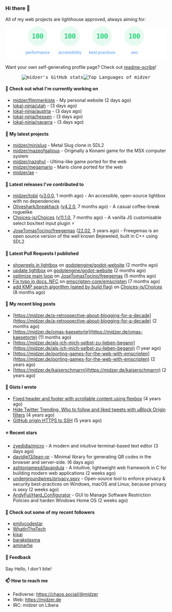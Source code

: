 ### Hi there 👋

All of my web projects are lighthouse approved, always aiming for:

<p align="center">
  <kbd><img src="https://github.com/midzer/midzer/blob/master/lighthouse.svg" alt="Lighthouse score 100s"></kbd>
</p>

Want your own self-generating profile page? Check out [readme-scribe](https://github.com/muesli/readme-scribe)!

<p align="center">
  <kbd><img src="https://github-readme-stats.vercel.app/api?username=midzer&show_icons=true&hide_title=true&hide_border=true&theme=tokyonight" alt="midzer's GitHub stats"><img height="165" src="https://github-readme-stats.vercel.app/api/top-langs/?username=midzer&layout=compact&langs_count=8&hide_border=true&theme=tokyonight" alt="Top Languages of midzer"></kbd>
</p>

#### 👷 Check out what I'm currently working on

- [midzer/flimmerkiste](https://github.com/midzer/flimmerkiste) - My personal website (2 days ago)
- [lokal-ninja/utah](https://github.com/lokal-ninja/utah) -  (3 days ago)
- [lokal-ninja/austria](https://github.com/lokal-ninja/austria) -  (3 days ago)
- [lokal-ninja/hessen](https://github.com/lokal-ninja/hessen) -  (3 days ago)
- [lokal-ninja/navarra](https://github.com/lokal-ninja/navarra) -  (3 days ago)

#### 🌱 My latest projects

- [midzer/minislug](https://github.com/midzer/minislug) - Metal Slug clone in SDL2
- [midzer/mazeofgalious](https://github.com/midzer/mazeofgalious) - Originally a Konami game for the MSX computer system
- [midzer/nazghul](https://github.com/midzer/nazghul) - Ultima-like game ported for the web
- [midzer/megamario](https://github.com/midzer/megamario) - Mario clone ported for the web
- [midzer/ae](https://github.com/midzer/ae) - 

#### 🔭 Latest releases I've contributed to

- [midzer/tobii](https://github.com/midzer/tobii) ([v3.0.0](https://github.com/midzer/tobii/releases/tag/v3.0.0), 1 month ago) - An accessible, open-source lightbox with no dependencies
- [Oliveshark/breakhack](https://github.com/Oliveshark/breakhack) ([v4.2.0](https://github.com/Oliveshark/breakhack/releases/tag/v4.2.0), 7 months ago) - A casual coffee-break roguelike
- [Choices-js/Choices](https://github.com/Choices-js/Choices) ([v11.1.0](https://github.com/Choices-js/Choices/releases/tag/v11.1.0), 7 months ago) - A vanilla JS customisable select box/text input plugin ⚡️
- [JoseTomasTocino/freegemas](https://github.com/JoseTomasTocino/freegemas) ([22.02](https://github.com/JoseTomasTocino/freegemas/releases/tag/22.02), 3 years ago) - Freegemas is an open source version of the well known Bejeweled, built in C&#43;&#43; using SDL2

#### 🔨 Latest Pull Requests I published

- [showreels in lightbox](https://github.com/godotengine/godot-website/pull/1146) on [godotengine/godot-website](https://github.com/godotengine/godot-website) (2 months ago)
- [update lightbox](https://github.com/godotengine/godot-website/pull/1145) on [godotengine/godot-website](https://github.com/godotengine/godot-website) (2 months ago)
- [optimize main loop](https://github.com/JoseTomasTocino/freegemas/pull/45) on [JoseTomasTocino/freegemas](https://github.com/JoseTomasTocino/freegemas) (5 months ago)
- [Fix typo in docs. NFC](https://github.com/emscripten-core/emscripten/pull/24003) on [emscripten-core/emscripten](https://github.com/emscripten-core/emscripten) (7 months ago)
- [add KMP search algorithm (gated by build flag)](https://github.com/Choices-js/Choices/pull/1277) on [Choices-js/Choices](https://github.com/Choices-js/Choices) (8 months ago)

#### 📜 My recent blog posts

- [https://midzer.de/a-retrospective-about-blogging-for-a-decade](https://midzer.de/a-retrospective-about-blogging-for-a-decade) (2 months ago)
- [https://midzer.de/omas-kaesetorte](https://midzer.de/omas-kaesetorte) (11 months ago)
- [https://midzer.de/als-ich-mich-selbst-zu-lieben-begann](https://midzer.de/als-ich-mich-selbst-zu-lieben-begann) (1 year ago)
- [https://midzer.de/porting-games-for-the-web-with-emscripten](https://midzer.de/porting-games-for-the-web-with-emscripten) (2 years ago)
- [https://midzer.de/kaiserschmarrn](https://midzer.de/kaiserschmarrn) (2 years ago)

#### 📓 Gists I wrote

- [Fixed header and footer with scrollable content using flexbox](https://gist.github.com/3893ce8c0bec6f805ec1a7bb3269775d) (4 years ago)
- [Hide Twitter Trending, Who to follow and liked tweets with uBlock Origin filters](https://gist.github.com/1afc39bdf5adbfe0020d1c2212b76b87) (4 years ago)
- [GitHub origin HTTPS to SSH](https://gist.github.com/3ceba8ad7d956e02d9e920b121d8d059) (5 years ago)

#### ⭐ Recent stars

- [zyedidia/micro](https://github.com/zyedidia/micro) - A modern and intuitive terminal-based text editor (3 days ago)
- [davidje13/lean-qr](https://github.com/davidje13/lean-qr) - Minimal library for generating QR codes in the browser and server-side. (6 days ago)
- [ashtonjamesd/lavandula](https://github.com/ashtonjamesd/lavandula) - A intuitive, lightweight web framework in C for building modern web applications (2 weeks ago)
- [undergroundwires/privacy.sexy](https://github.com/undergroundwires/privacy.sexy) - Open-source tool to enforce privacy &amp; security best-practices on Windows, macOS and Linux, because privacy is sexy (2 weeks ago)
- [AndyFul/Hard_Configurator](https://github.com/AndyFul/Hard_Configurator) - GUI to Manage Software Restriction Policies and harden Windows Home OS (2 weeks ago)

#### 👯 Check out some of my recent followers

- [emilycodestar](https://github.com/emilycodestar)
- [WhatInTheTech](https://github.com/WhatInTheTech)
- [kjxai](https://github.com/kjxai)
- [barakplasma](https://github.com/barakplasma)
- [aminarhe](https://github.com/aminarhe)

#### 💬 Feedback

Say Hello, I don't bite!

#### 📫 How to reach me

- Fediverse: https://chaos.social/@midzer
- Web: https://midzer.de
- IRC: midzer on Libera
